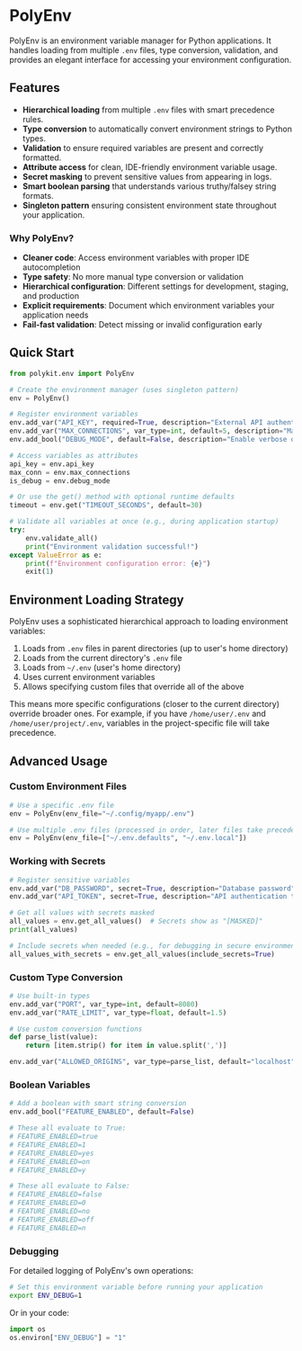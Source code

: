 # PolyEnv

PolyEnv is an environment variable manager for Python applications. It handles loading from multiple `.env` files, type conversion, validation, and provides an elegant interface for accessing your environment configuration.

## Features

- **Hierarchical loading** from multiple `.env` files with smart precedence rules.
- **Type conversion** to automatically convert environment strings to Python types.
- **Validation** to ensure required variables are present and correctly formatted.
- **Attribute access** for clean, IDE-friendly environment variable usage.
- **Secret masking** to prevent sensitive values from appearing in logs.
- **Smart boolean parsing** that understands various truthy/falsey string formats.
- **Singleton pattern** ensuring consistent environment state throughout your application.

### Why PolyEnv?

- **Cleaner code**: Access environment variables with proper IDE autocompletion
- **Type safety**: No more manual type conversion or validation
- **Hierarchical configuration**: Different settings for development, staging, and production
- **Explicit requirements**: Document which environment variables your application needs
- **Fail-fast validation**: Detect missing or invalid configuration early

## Quick Start

```python
from polykit.env import PolyEnv

# Create the environment manager (uses singleton pattern)
env = PolyEnv()

# Register environment variables
env.add_var("API_KEY", required=True, description="External API authentication key", secret=True)
env.add_var("MAX_CONNECTIONS", var_type=int, default=5, description="Maximum connection pool size")
env.add_bool("DEBUG_MODE", default=False, description="Enable verbose debug output")

# Access variables as attributes
api_key = env.api_key
max_conn = env.max_connections
is_debug = env.debug_mode

# Or use the get() method with optional runtime defaults
timeout = env.get("TIMEOUT_SECONDS", default=30)

# Validate all variables at once (e.g., during application startup)
try:
    env.validate_all()
    print("Environment validation successful!")
except ValueError as e:
    print(f"Environment configuration error: {e}")
    exit(1)
```

## Environment Loading Strategy

PolyEnv uses a sophisticated hierarchical approach to loading environment variables:

1. Loads from `.env` files in parent directories (up to user's home directory)
2. Loads from the current directory's `.env` file
3. Loads from `~/.env` (user's home directory)
4. Uses current environment variables
5. Allows specifying custom files that override all of the above

This means more specific configurations (closer to the current directory) override broader ones. For example, if you have `/home/user/.env` and `/home/user/project/.env`, variables in the project-specific file will take precedence.

## Advanced Usage

### Custom Environment Files

```python
# Use a specific .env file
env = PolyEnv(env_file="~/.config/myapp/.env")

# Use multiple .env files (processed in order, later files take precedence)
env = PolyEnv(env_file=["~/.env.defaults", "~/.env.local"])
```

### Working with Secrets

```python
# Register sensitive variables
env.add_var("DB_PASSWORD", secret=True, description="Database password")
env.add_var("API_TOKEN", secret=True, description="API authentication token")

# Get all values with secrets masked
all_values = env.get_all_values()  # Secrets show as "[MASKED]"
print(all_values)

# Include secrets when needed (e.g., for debugging in secure environments)
all_values_with_secrets = env.get_all_values(include_secrets=True)
```

### Custom Type Conversion

```python
# Use built-in types
env.add_var("PORT", var_type=int, default=8080)
env.add_var("RATE_LIMIT", var_type=float, default=1.5)

# Use custom conversion functions
def parse_list(value):
    return [item.strip() for item in value.split(',')]

env.add_var("ALLOWED_ORIGINS", var_type=parse_list, default="localhost")
```

### Boolean Variables

```python
# Add a boolean with smart string conversion
env.add_bool("FEATURE_ENABLED", default=False)

# These all evaluate to True:
# FEATURE_ENABLED=true
# FEATURE_ENABLED=1
# FEATURE_ENABLED=yes
# FEATURE_ENABLED=on
# FEATURE_ENABLED=y

# These all evaluate to False:
# FEATURE_ENABLED=false
# FEATURE_ENABLED=0
# FEATURE_ENABLED=no
# FEATURE_ENABLED=off
# FEATURE_ENABLED=n
```

### Debugging

For detailed logging of PolyEnv's own operations:

```bash
# Set this environment variable before running your application
export ENV_DEBUG=1
```

Or in your code:

```python
import os
os.environ["ENV_DEBUG"] = "1"
```
